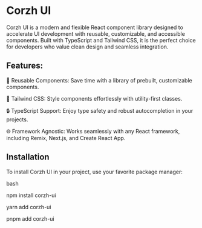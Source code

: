 # Corzh UI

Corzh UI is a modern and flexible React component library designed to accelerate UI development with reusable, customizable, and accessible components. Built with TypeScript and Tailwind CSS, it is the perfect choice for developers who value clean design and seamless integration.

## Features:

🌟 Reusable Components: Save time with a library of prebuilt, customizable components.

🎨 Tailwind CSS: Style components effortlessly with utility-first classes.

🔒 TypeScript Support: Enjoy type safety and robust autocompletion in your projects.

🌐 Framework Agnostic: Works seamlessly with any React framework, including Remix, Next.js, and Create React App.

## Installation

To install Corzh UI in your project, use your favorite package manager:

bash

 <!-- With npm -->

npm install corzh-ui

<!-- With Yarn -->

yarn add corzh-ui

<!-- With pnpm -->

pnpm add corzh-ui
